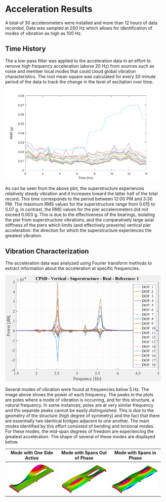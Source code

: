 # Acceleration Results
A total of 30 accelerometers were installed and more than 12 hours of data recorded. Data was sampled at 200 Hz which allows for identification of modes of vibration as high as 100 Hz.
## Time History
The a low-pass filter was applied to the acceleration data in an effort to remove high frequency acceleration (above 20 Hz) from sources such as noise and member local modes that could cloud global vibration characteristics.
The root mean square was calculated for every 20 minute period of the data to track the change in the level of excitation over time.

![RMS of Superstructure DOF over Time](Images/RMSTotal_time.png)

As can be seen from the above plot, the superstructure experiences relatively steady vibration and it increases toward the latter half of the total record. This time corresponds to the period between 12:00 PM and 3:30 PM.
The maximum RMS values for the superstructure range from 0.015 to 0.07 g. In contrast, the RMS values for the pier accelerometers did not exceed 0.003 g. This is due to the effectiveness of the bearings, isolating the pier from superstructure vibrations, and the comparatively large axial stiffness of the piers which limits (and effectively prevents) vertical pier acceleration: the direction for which the superstructure experiences the greatest vibration.  

## Vibration Characterization
The acceleration data was analyzed using Fourier transform methods to extract information about the acceleration at specific frequencies.

![Cross Power Spectral Density of Superstructure DOFs](Images/CPSD_super.png)

Several modes of vibration were found at frequencies below 5 Hz. The image above shows the power of each frequency. The peaks in the plots are poles where a mode of vibration is occurring, and for this structure, a natural frequency. In some instances, poles are at very similar frequency and the separate peaks cannot be easily distinguished. This is due to the geometry of the structure (high degree of symmetry) and the fact that there are essentially two identical bridges adjacent to one another.
The main modes identified by this effort consisted of bending and torsional modes. For these modes, the mid-span degrees of freedom are experiencing the greatest acceleration. The shape of several of these modes are displayed below.

|Mode with One Side Active|Mode with Spans Out of Phase|Mode with Spans in Phase |
|--|--|--|
|![First Bending Mode](Images/mode_bend_1.png)|![Out of Phase Torsional Mode](Images/mode_torsion.png)|![In Phase Torsional Mode](Images/mode_torsion_2.png)|
